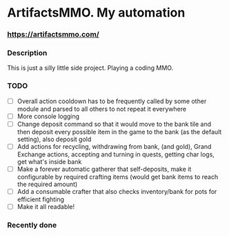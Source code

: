 # ArtifactsMMO. My automation
### https://artifactsmmo.com/

### Description
This is just a silly little side project. Playing a coding MMO.


### TODO
- [ ] Overall action cooldown has to be frequently called by some other module and parsed to all others to not repeat it everywhere
- [ ] More console logging
- [ ] Change deposit command so that it would move to the bank tile and then deposit every possible item in the game to the bank (as the default setting), also deposit gold
- [ ] Add actions for recycling, withdrawing from bank, (and gold), Grand Exchange actions, accepting and turning in quests, getting char logs, get what's inside bank
- [ ] Make a forever automatic gatherer that self-deposits, make it configurable by required crafting items (would get bank items to reach the required amount)
- [ ] Add a consumable crafter that also checks inventory/bank for pots for efficient fighting
- [ ] Make it all readable!

### Recently done
